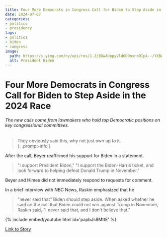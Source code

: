 ```yaml
---
title: Four More Democrats in Congress Call for Biden to Step Aside in the 2024 Race
date: 2024-07-07
categories:
- politics
- presidency
tags:
- politics
- biden
- congress
image:
  path: https://s.yimg.com/ny/api/res/1.2/BDwAUppyVld6D0nsno9IpA--/YXBwaWQ9aGlnaGxhbmRlcjt3PTEyNDI7aD04Mjc-/https://s.yimg.com/os/creatr-uploaded-images/2024-07/2d562940-396b-11ef-bbbf-edecf1cc56db
  alt: President Biden
---
```


# Four More Democrats in Congress Call for Biden to Step Aside in the 2024 Race

###### The new calls come from lawmakers who hold top Democratic positions on key congressional committees.

> They obviously said this, why not just own up to it.  
{: .prompt-info }

After the call, Beyer reaffirmed his support for Biden in a statement.
> "I support President Biden,"
> "I support the Biden-Harris ticket, and look forward to helping defeat Donald Trump in November."

Beyer and Himes did not immediately respond to requests for comment.

In a brief interview with NBC News, Raskin emphasized that he
> "never said that" 
Biden should step aside. When asked whether he said on the call that Biden could not win against Trump in November, Raskin said, 
> "I never said that, and I don't believe that."

{% include embed/youtube.html id='papbJs8MttE' %}

[Link to Story](https://apple.news/AmGMYPOUFSz22SBo6CAMN8Q)